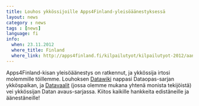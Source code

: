 ```yaml
---
title: Louhos ykkössijoille Apps4Finland-yleisöäänestyksessä
layout: news
category : news
tags : [news]
language: fi
info:
  when: 23.11.2012
  where_title: Finland
  where_link: http://apps4finland.fi/kilpailutyot/kilpailutyot-2012/aanestystulokset/
---
```


Apps4Finland-kisan yleisöäänestys on ratkennut, ja ykkössija irtosi
molemmille töillemme. Louhoksen
[Datawiki](http://louhos.github.com/datawiki/) nappasi Dataopas-sarjan
ykköspaikan, ja [Datavaalit](http://www.datavaalit.fi) (jossa olemme
mukana yhtenä monista tekijöistä) vei ykkössijan Datan
avaus-sarjassa. Kiitos kaikille hankkeita edistäneille ja
äänestäneille!





